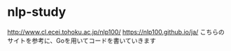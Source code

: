 # nlp-study
http://www.cl.ecei.tohoku.ac.jp/nlp100/
https://nlp100.github.io/ja/
こちらのサイトを参考に、Goを用いてコードを書いていきます
